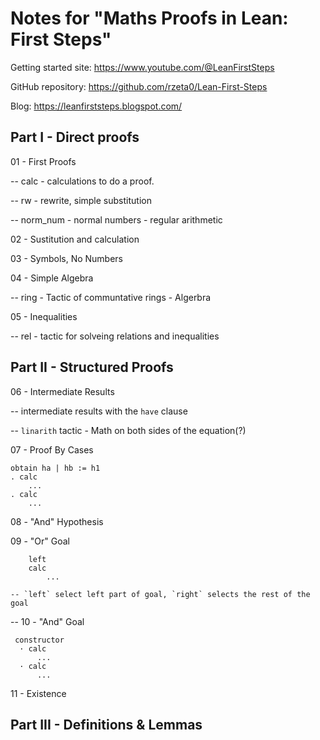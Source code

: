 # Notes for "Maths Proofs in Lean: First Steps"

Getting started site: <https://www.youtube.com/@LeanFirstSteps>

GitHub repository: <https://github.com/rzeta0/Lean-First-Steps>

Blog: <https://leanfirststeps.blogspot.com/>

## Part I - Direct proofs

01 - First Proofs

-- calc - calculations to do a proof.

-- rw - rewrite, simple substitution

-- norm_num - normal numbers - regular arithmetic

02 - Sustitution and calculation

03 - Symbols, No Numbers

04 - Simple Algebra

-- ring -  Tactic of communtative rings - Algerbra

05 - Inequalities

-- rel - tactic for solveing relations and inequalities

## Part II - Structured Proofs

06 - Intermediate Results

-- intermediate results with the `have` clause

-- `linarith` tactic - Math on both sides of the equation(?)

07 - Proof By Cases

``` lean
obtain ha | hb := h1
. calc
    ...
. calc
    ...
```

08 - "And" Hypothesis

09 - "Or" Goal

```lean
    left
    calc
        ...

-- `left` select left part of goal, `right` selects the rest of the goal
```

-- 10 - "And" Goal

```lean
 constructor
  · calc
      ...
  · calc
      ...
```

11 - Existence

## Part III - Definitions & Lemmas
